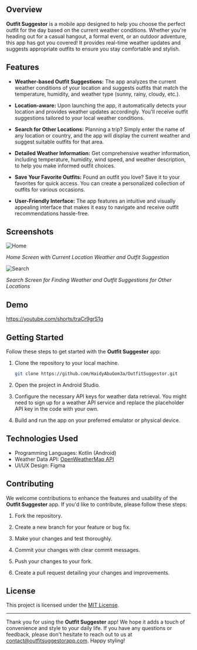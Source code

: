 ## Overview
**Outfit Suggestor**
is a mobile app designed to help you choose the perfect outfit for the day based on the current weather conditions. Whether you're heading out for a casual hangout, a formal event, or an outdoor adventure, this app has got you covered! It provides real-time weather updates and suggests appropriate outfits to ensure you stay comfortable and stylish.

## Features

- **Weather-based Outfit Suggestions:** The app analyzes the current weather conditions of your location and suggests outfits that match the temperature, humidity, and weather type (sunny, rainy, cloudy, etc.).

- **Location-aware:** Upon launching the app, it automatically detects your location and provides weather updates accordingly. You'll receive outfit suggestions tailored to your local weather conditions.

- **Search for Other Locations:** Planning a trip? Simply enter the name of any location or country, and the app will display the current weather and suggest suitable outfits for that area.

- **Detailed Weather Information:** Get comprehensive weather information, including temperature, humidity, wind speed, and weather description, to help you make informed outfit choices.

- **Save Your Favorite Outfits:** Found an outfit you love? Save it to your favorites for quick access. You can create a personalized collection of outfits for various occasions.

- **User-Friendly Interface:** The app features an intuitive and visually appealing interface that makes it easy to navigate and receive outfit recommendations hassle-free.

## Screenshots

![Home](https://github.com/HaidyAbuGom3a/OutfitSuggestor/assets/75935259/e7acfb9d-2910-4627-be96-2ed91157da0c)

*Home Screen with Current Location Weather and Outfit Suggestion*

![Search](https://github.com/HaidyAbuGom3a/OutfitSuggestor/assets/75935259/08199664-7ba2-4532-98ff-f422927fd86e)

*Search Screen for Finding Weather and Outfit Suggestions for Other Locations*

## Demo
https://youtube.com/shorts/traCr9grS1g


## Getting Started

Follow these steps to get started with the **Outfit Suggester** app:

1. Clone the repository to your local machine.
   
   ```bash
   git clone https://github.com/HaidyAbuGom3a/OutfitSuggestor.git
   ```

2. Open the project in Android Studio.

3. Configure the necessary API keys for weather data retrieval. You might need to sign up for a weather API service and replace the placeholder API key in the code with your own.

4. Build and run the app on your preferred emulator or physical device.

## Technologies Used

- Programming Languages:  Kotlin (Android)
- Weather Data API: [OpenWeatherMap API](https://openweathermap.org/api)
- UI/UX Design: Figma

## Contributing

We welcome contributions to enhance the features and usability of the **Outfit Suggester** app. If you'd like to contribute, please follow these steps:

1. Fork the repository.

2. Create a new branch for your feature or bug fix.

3. Make your changes and test thoroughly.

4. Commit your changes with clear commit messages.

5. Push your changes to your fork.

6. Create a pull request detailing your changes and improvements.

## License

This project is licensed under the [MIT License](LICENSE).

---

Thank you for using the **Outfit Suggester** app! We hope it adds a touch of convenience and style to your daily life. If you have any questions or feedback, please don't hesitate to reach out to us at contact@outfitsuggestorapp.com. Happy styling!
